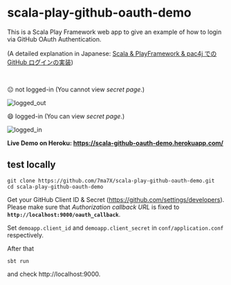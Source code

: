 # scala-play-github-oauth-demo

This is a Scala Play Framework web app to give an example of how to login via GitHub OAuth Authentication.
<br>

(A detailed explanation in Japanese: [Scala & PlayFramework & pac4j での GitHub ログインの実装](https://qiita.com/7ma7X/items/6853333a71437d76e898))

<br>

:neutral_face: not logged-in (You cannot view *secret page*.)

![logged_out](https://user-images.githubusercontent.com/36184621/62940199-01c4b900-be0e-11e9-8924-48b4934a57f9.png)

:smile: logged-in (You can view *secret page*.)

![logged_in](https://user-images.githubusercontent.com/36184621/62940212-0c7f4e00-be0e-11e9-8013-62dcc6804e8c.png)

**Live Demo on Heroku: https://scala-github-oauth-demo.herokuapp.com/**

## test locally

```
git clone https://github.com/7ma7X/scala-play-github-oauth-demo.git
cd scala-play-github-oauth-demo 
```

Get your GitHub Client ID & Secret (https://github.com/settings/developers). Please make sure that *Authorization callback URL* is fixed to **`http://localhost:9000/oauth_callback`**.   
  
Set `demoapp.client_id` and `demoapp.client_secret` in `conf/application.conf` respectively.

After that

```
sbt run
```

and check http://localhost:9000.
